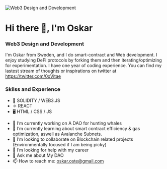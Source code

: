 ![Web3 Design and Development](https://arturssmirnovs.github.io/github-profile-readme-generator/images/banner.png)

# Hi there 👋, I'm Oskar
### Web3 Design and Development
I'm Oskar from Sweden, and I do smart-contract and Web development. I enjoy studying DeFi protocols by forking them and then iterating/optimizing for experimentation. I have one year of coding experience. You can find my lastest stream of thoughts or inspirations on twitter at https://twitter.com/0xVitae

### Skilss and Experience
* 🔗 SOLIDITY / WEB3.JS
* ⚛  REACT
* 🖥 HTML / CSS / JS

- 🔭 I’m currently working on A DAO for hunting whales  
- 🌱 I’m currently learning about smart contract efficiency & gas optimization, aswell as Avalanche Subnets.
- 👯 I’m looking to collaborate on Blockchain related projects (Environmentally focused if I am being picky) 
- 🤔 I’m looking for help with my career
- 💬 Ask me about My DAO 
- 📫 How to reach me: oskar.oste@gmail.com 




